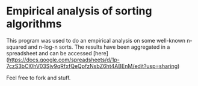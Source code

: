 # Empirical analysis of sorting algorithms

This program was used to do an empirical analysis on some well-known n-squared and n-log-n sorts.
The results have been aggregated in a spreadsheet and can be accessed [here] (https://docs.google.com/spreadsheets/d/1p-7czS3bCl0hV03Sjv9qRfxfQeQpfzNsbZ6ht4ABEnM/edit?usp=sharing)

Feel free to fork and stuff.
